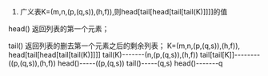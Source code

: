 1. 广义表K=(m,n,(p,(q,s)),(h,f)),则head[tail[head[tail[tail(K)]]]]的值

head() 返回列表的第一个元素；

tail() 返回列表的删去第一个元素之后的剩余列表；
K=(m,n,(p,(q,s)),(h,f)),
head[tail[head[tail[tail(K)]]]]
tail(K)-------(n,(p,(q,s)),(h,f))
tail[tail[K]]--------((p,(q,s)),(h,f))
head()-----((p,(q,s))
tail()-----(q,s)
head()-------q